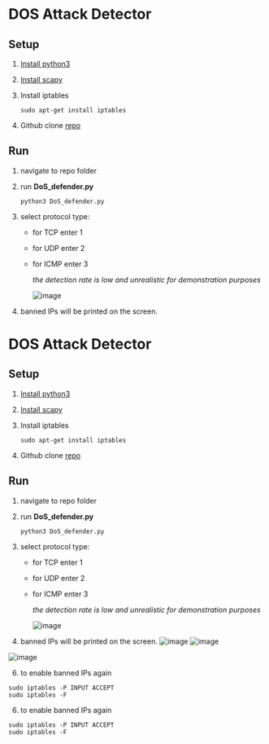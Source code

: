 # DOS Attack Detector 
## Setup 
1. [Install python3](https://www.python.org/downloads) 
2. [Install scapy](https://scapy.readthedocs.io/en/latest/installation.html#installing-scapy-v2-x)
3. Install iptables 

    ```sudo apt-get install iptables```
 
4. Github clone [repo](https://github.com/OmarAbdelSamea/DoS-attacks-blocker)
## Run
1. navigate to repo folder 
2. run __DoS_defender.py__

    `python3 DoS_defender.py`

3. select protocol type:
    - for TCP enter 1 
    - for UDP enter 2
    - for ICMP enter 3
    
        _the detection rate is low and unrealistic for demonstration purposes_

      ![image](https://user-images.githubusercontent.com/11968453/153318437-74d9fc7d-200a-4759-b3a1-d89b1f8c2651.png)
  
  

 4.  banned IPs will be printed on the screen.

# DOS Attack Detector 
## Setup 
1. [Install python3](https://www.python.org/downloads) 
2. [Install scapy](https://scapy.readthedocs.io/en/latest/installation.html#installing-scapy-v2-x)
3. Install iptables 

    ```sudo apt-get install iptables```
 
4. Github clone [repo](https://github.com/OmarAbdelSamea/DoS-attacks-blocker)
## Run
1. navigate to repo folder 
2. run __DoS_defender.py__

    `python3 DoS_defender.py`

3. select protocol type:
    - for TCP enter 1 
    - for UDP enter 2
    - for ICMP enter 3
    
        _the detection rate is low and unrealistic for demonstration purposes_

      ![image](https://user-images.githubusercontent.com/11968453/153318437-74d9fc7d-200a-4759-b3a1-d89b1f8c2651.png)
  
  

 4.  banned IPs will be printed on the screen.
![image](https://user-images.githubusercontent.com/11968453/153319099-c62d43e7-93e5-4a00-b81a-6fd9621504f2.png)
![image](https://user-images.githubusercontent.com/11968453/153319116-d6b43b39-c071-490d-b783-a062dbddb303.png)

![image](https://user-images.githubusercontent.com/11968453/153319124-3e9b1d76-82e0-449e-8c7b-e89ebc0b0771.png)

 

 6.  to enable banned IPs again 
```
sudo iptables -P INPUT ACCEPT
sudo iptables -F

```    

 

 6.  to enable banned IPs again 
```
sudo iptables -P INPUT ACCEPT
sudo iptables -F

```    
